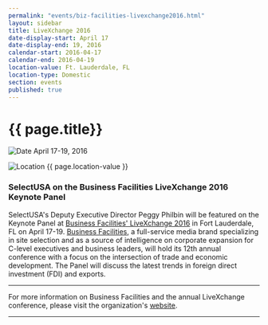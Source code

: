 ```yaml
---
permalink: "events/biz-facilities-livexchange2016.html"
layout: sidebar
title: LiveXchange 2016
date-display-start: April 17
date-display-end: 19, 2016
calendar-start: 2016-04-17
calendar-end: 2016-04-19
location-value: Ft. Lauderdale, FL
location-type: Domestic
section: events
published: true
---
```


# {{ page.title}}

![Date](https://google.github.io/material-design-icons/action/svg/design/ic_event_24px.svg "Date") April 17-19, 2016

![Location](http://google.github.io/material-design-icons/social/svg/design/ic_location_city_24px.svg "Location") {{ page.location-value }}

### SelectUSA on the Business Facilities LiveXchange 2016 Keynote Panel

SelectUSA's Deputy Executive Director Peggy Philbin will be featured on the Keynote Panel at <a target="_blank" href="http://bflivexchange.com/">Business Facilities' LiveXchange 2016</a> in Fort Lauderdale, FL on April 17-19. <a target="_blank" href="http://businessfacilities.com/">Business Facilities</a>, a full-service media brand specializing in site selection and as a source of intelligence on corporate expansion for C-level executives and business leaders, will hold its 12th annual conference with a focus on the intersection of trade and economic development. The Panel will discuss the latest trends in foreign direct investment (FDI) and exports.

---

For more information on Business Facilities and the annual LiveXchange conference, please visit the organization's <a target="_blank" href="http://businessfacilities.com/">website</a>.

---
